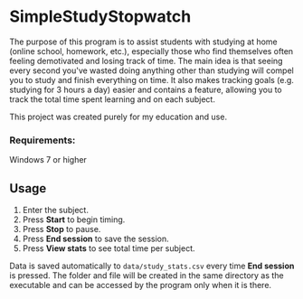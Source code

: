 # SimpleStudyStopwatch

The purpose of this program is to assist students with studying at home (online school, homework, etc.), especially those who find themselves often feeling demotivated and losing track of time. The main idea is that seeing every second you've wasted doing anything other than studying will compel you to study and finish everything on time. It also makes tracking goals (e.g. studying for 3 hours a day) easier and contains a feature, allowing you to track the total time spent learning and on each subject.

This project was created purely for my education and use.

### Requirements:
Windows 7 or higher

## Usage
1. Enter the subject.
2. Press **Start** to begin timing.
3. Press **Stop** to pause.
4. Press **End session** to save the session.
5. Press **View stats** to see total time per subject.

Data is saved automatically  to `data/study_stats.csv` every time **End session** is pressed. The folder and file will be created in the same directory as the executable and can be accessed by the program only when it is there.
